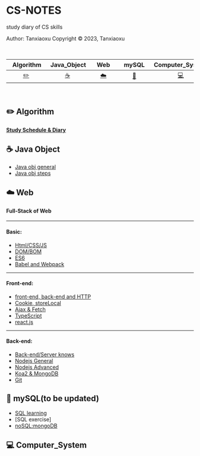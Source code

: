 # CS-NOTES
study diary of CS skills

Author: Tanxiaoxu
Copyright © 2023, Tanxiaoxu

<br>

|      &nbsp;&nbsp;Algorithm&nbsp;      |             &nbsp;Java_Object              | &nbsp;&nbsp;&nbsp;Web&nbsp;&nbsp;&nbsp; |     &nbsp;&nbsp;mySQL&nbsp;&nbsp;      |      Computer_System        | 
|:-------------------------------:|:---------------------------------------:|:---------------------------------------:|:--------------------------------:|:----------------------------------------:|
| [:pencil2:](#pencil2-Algorithm) | [:coffee:](#coffee-Java_Object) |          [:cloud:](#cloud-Web)          | [:floppy_disk:](#floppy_disk-mySQL) | [:computer:](#computer-Computer_System) |

<br>


## :pencil2:  Algorithm

#### [Study Schedule & Diary](https://github.com/TerryTxx/CS-Diary/blob/master/Algorithm/self_study.md)


## :coffee: Java Object

- [Java obj general](https://github.com/TerryTxx/CS-Diary/blob/master/Java-OBJ/object-general.md)
- [Java obj steps](https://github.com/TerryTxx/CS-Diary/blob/master/Java-OBJ/studyDiary.md)


## :cloud: Web
#### Full-Stack of Web

---
#### Basic:
- [Html/CSS/JS](https://github.com/TerryTxx/CS-Diary/blob/master/WebNote/html:css:js.md)
- [DOM/BOM](https://github.com/TerryTxx/CS-Diary/blob/master/WebNote/html:css:js.md)
- [ES6](https://github.com/TerryTxx/CS-Diary/blob/master/WebNote/ES6.md)
- [Babel and Webpack](https://github.com/TerryTxx/CS-Diary/blob/master/WebNote/ES610.md)
----
#### Front-end:
- [front-end, back-end and HTTP](https://github.com/TerryTxx/CS-Diary/blob/master/WebNote/http.md)
- [Cookie, storeLocal](https://github.com/TerryTxx/CS-Diary/blob/master/WebNote/Ajax&Fetch.md)
- [Ajax & Fetch](https://github.com/TerryTxx/CS-Diary/blob/master/WebNote/Ajax.md)
- [TypeScript](https://github.com/TerryTxx/CS-Diary/blob/master/WebNote/react_js.md)
- [react.js](https://github.com/TerryTxx/CS-Diary/blob/master/WebNote/reactjs.md)
---
#### Back-end:
- [Back-end/Server knows](https://github.com/TerryTxx/CS-Diary/blob/master/WebNote/server.md)
- [Nodejs General](https://github.com/TerryTxx/CS-Diary/blob/master/WebNote/nodeJS.md)
- [Nodejs Advanced](https://github.com/TerryTxx/CS-Diary/blob/master/WebNote/nodeJS2.md)
- [Koa2 & MongoDB](https://github.com/TerryTxx/CS-Diary/blob/master/WebNote/MangoDB.md)
- [Git](https://github.com/TerryTxx/CS-Diary/blob/master/WebNote/Git.md)

## :floppy_disk: mySQL(to be updated)

- [SQL learning](https://github.com/TerryTxx/CS-Diary/blob/master/mySQL/react_js.md)
- [SQL exercise]
- [noSQL:mongoDB](https://github.com/TerryTxx/CS-Diary/blob/master/WebNote/MangoDB.md)


## :computer: Computer_System



